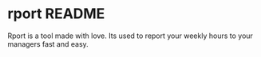 rport README
=====

Rport is a tool made with love. Its used to report your weekly hours to your managers fast and easy.
